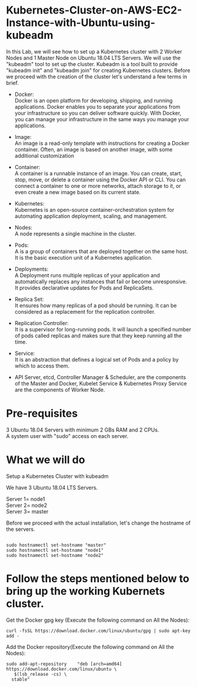 # Kubernetes-Cluster-on-AWS-EC2-Instance-with-Ubuntu-using-kubeadm

In this Lab, we will see how to set up a Kubernetes cluster with 2 Worker Nodes and 1 Master Node on Ubuntu 18.04 LTS Servers. We will use the "kubeadm" tool to set up the cluster. Kubeadm is a tool built to provide "kubeadm init" and "kubeadm join" for creating Kubernetes clusters. Before we proceed with the creation of the cluster let's understand a few terms in brief.

* Docker:\
Docker is an open platform for developing, shipping, and running applications. Docker enables you to separate your applications from your infrastructure so you can deliver software quickly. With Docker, you can manage your infrastructure in the same ways you manage your applications. 

* Image:\
An image is a read-only template with instructions for creating a Docker container. Often, an image is based on another image, with some additional customization

* Container:\
A container is a runnable instance of an image. You can create, start, stop, move, or delete a container using the Docker API or CLI. You can connect a container to one or more networks, attach storage to it, or even create a new image based on its current state.

* Kubernetes:\
Kubernetes is an open-source container-orchestration system for automating application deployment, scaling, and management.

* Nodes:\
A node represents a single machine in the cluster.

* Pods:\
A is a group of containers that are deployed together on the same host. It is the basic execution unit of a Kubernetes application.

* Deployments:\
A Deployment runs multiple replicas of your application and automatically replaces any instances that fail or become unresponsive. It provides declarative updates for Pods and ReplicaSets.

* Replica Set:\
It ensures how many replicas of a pod should be running. It can be considered as a replacement for the replication controller.

* Replication Controller:\
It is a supervisor for long-running pods. It will launch a specified number of pods called replicas and makes sure that they keep running all the time.

* Service:\
It is an abstraction that defines a logical set of Pods and a policy by which to access them.

* API Server, etcd,  Controller Manager &  Scheduler, are the components of the Master and  Docker,  Kubelet Service & Kubernetes Proxy Service are the components of Worker Node.

# Pre-requisites

3 Ubuntu 18.04 Servers with minimum 2 GBs RAM and 2 CPUs.\
A system user with "sudo" access on each server. 

# What we will do
Setup a Kubernetes Cluster with kubeadm

We have 3 Ubuntu 18.04 LTS Servers.

Server 1= node1\
Server 2= node2\
Server 3= master

Before we proceed with the actual installation, let's change the hostname of the servers.

```

sudo hostnamectl set-hostname "master"
sudo hostnamectl set-hostname "node1"
sudo hostnamectl set-hostname "node2"

```

# Follow the steps mentioned below to bring up the working Kubernets cluster.

Get the Docker gpg key (Execute the following command on All the Nodes):

```
curl -fsSL https://download.docker.com/linux/ubuntu/gpg | sudo apt-key add -
```

Add the Docker repository(Execute the following command on All the Nodes):

```
sudo add-apt-repository    "deb [arch=amd64] https://download.docker.com/linux/ubuntu \
   $(lsb_release -cs) \
  stable"
```
